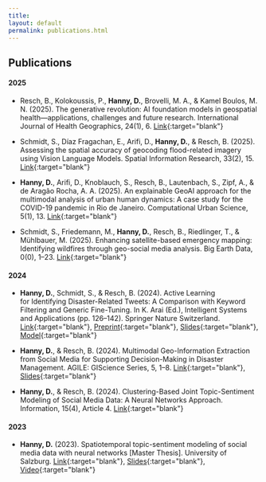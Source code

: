 ```yaml
---
title: 
layout: default
permalink: publications.html
---
```

<!-- TODO: replace this with babbase once it is reachable again -->

## Publications

#### 2025

- Resch, B., Kolokoussis, P., **Hanny, D.**, Brovelli, M. A., & Kamel Boulos, M. N. (2025). The generative revolution: AI foundation models in geospatial health—applications, challenges and future research. International Journal of Health Geographics, 24(1), 6. [Link](https://doi.org/10.1186/s12942-025-00391-0){:target="blank"}


- Schmidt, S., Díaz Fragachan, E., Arifi, D., **Hanny, D.**, & Resch, B. (2025). Assessing the spatial accuracy of geocoding flood-related imagery using Vision Language Models. Spatial Information Research, 33(2), 15. [Link](https://doi.org/10.1007/s41324-025-00609-0){:target="blank"}

- **Hanny, D.**, Arifi, D., Knoblauch, S., Resch, B., Lautenbach, S., Zipf, A., & de Aragão Rocha, A. A. (2025). An explainable GeoAI approach for the multimodal analysis of urban human dynamics: A case study for the COVID-19 pandemic in Rio de Janeiro. Computational Urban Science, 5(1), 13. [Link](https://doi.org/10.1007/s43762-025-00172-2){:target="blank"}

- Schmidt, S., Friedemann, M., **Hanny, D.**, Resch, B., Riedlinger, T., & Mühlbauer, M. (2025). Enhancing satellite-based emergency mapping: Identifying wildfires through geo-social media analysis. Big Earth Data, 0(0), 1–23. [Link](https://doi.org/10.1080/20964471.2025.2454526){:target="blank"}

#### 2024

- **Hanny, D.**, Schmidt, S., & Resch, B. (2024). Active Learning for Identifying Disaster-Related Tweets: A Comparison with Keyword Filtering and Generic Fine-Tuning. In K. Arai (Ed.), Intelligent Systems and Applications (pp. 126–142). Springer Nature Switzerland. [Link](https://doi.org/10.1007/978-3-031-66428-1_8){:target="blank"}, [Preprint](https://www.arxiv.org/abs/2408.09914){:target="blank"}, [Slides]({{site.baseurl}}/download/publications/presentation_intellisys_20240906.pdf){:target="blank"}, [Model](https://huggingface.co/hannybal/disaster-twitter-xlm-roberta-al){:target="blank"}

- **Hanny, D.**, & Resch, B. (2024). Multimodal Geo-Information Extraction from Social Media for Supporting Decision-Making in Disaster Management. AGILE: GIScience Series, 5, 1–8. [Link](https://doi.org/10.5194/agile-giss-5-28-2024){:target="blank"}, [Slides]({{site.baseurl}}/download/publications/presentation_agile_20240606.pdf){:target="blank"}

- **Hanny, D.**, & Resch, B. (2024). Clustering-Based Joint Topic-Sentiment Modeling of Social Media Data: A Neural Networks Approach. Information, 15(4), Article 4. [Link](https://doi.org/10.3390/info15040200){:target="blank"}

#### 2023

- **Hanny, D.** (2023). Spatiotemporal topic-sentiment modeling of social media data with neural networks [Master Thesis]. University of Salzburg. [Link](https://ubsearch.sbg.ac.at/permalink/f/16hc907/USB_alma21270627650003341){:target="blank"}, [Slides]({{site.baseurl}}/download/publications/presentation_ageo_award_ma_thesis.pdf){:target="blank"}, [Video](https://www.youtube.com/watch?v=mdu2wP9Fl_w){:target="blank"}